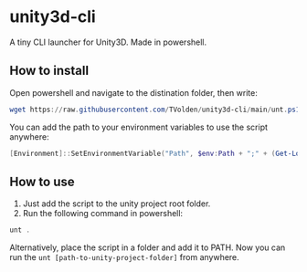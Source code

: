 # unity3d-cli
A tiny CLI launcher for Unity3D. Made in powershell.

## How to install

Open powershell and navigate to the distination folder, then write:

```powershell
wget https://raw.githubusercontent.com/TVolden/unity3d-cli/main/unt.ps1 -outfile "unt.ps1"
```

You can add the path to your environment variables to use the script anywhere:

```powershell
[Environment]::SetEnvironmentVariable("Path", $env:Path + ";" + (Get-Location), [System.EnvironmentVariableTarget]::User)
```

## How to use

1. Just add the script to the unity project root folder.
2. Run the following command in powershell:

```powershell
unt .
``` 

Alternatively, place the script in a folder and add it to PATH.
Now you can run the `unt [path-to-unity-project-folder]` from anywhere.
